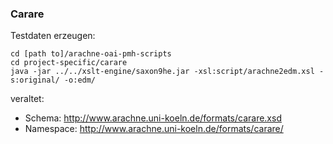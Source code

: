 ### Carare

Testdaten erzeugen:

```
cd [path to]/arachne-oai-pmh-scripts
cd project-specific/carare
java -jar ../../xslt-engine/saxon9he.jar -xsl:script/arachne2edm.xsl -s:original/ -o:edm/
```

veraltet: 
* Schema: http://www.arachne.uni-koeln.de/formats/carare.xsd
* Namespace: http://www.arachne.uni-koeln.de/formats/carare/

